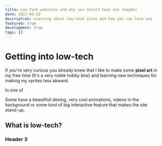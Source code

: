 ```yaml
---
title: Low-Tech websites and why you should have one (maybe)
date: 2023-04-13
description: Learning about low-tech sites and how you can have one
featured: true
development: true
tags: []
---
```


# Getting into low-tech

If you're very curious you already knew that I like to make some **pixel art** in my free time (It's a very noble hobby btw) and learning new techniques for making my sprites less akward.

In one of

Some have a beautifull desing, very cool animations, videos in the background or some kind of big interactive feature that makes the site stand-up.

## What is low-tech?

### Header 3
